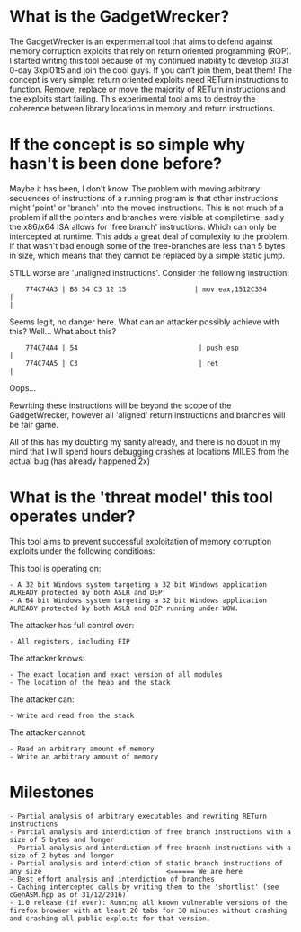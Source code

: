 What is the GadgetWrecker?
==========================

The GadgetWrecker is an experimental tool that aims to defend against memory corruption exploits that rely on return oriented programming (ROP).
I started writing this tool because of my continued inability to develop 3l33t 0-day 3xpl01t5 and join the cool guys. 
If you can't join them, beat them!
The concept is very simple: return oriented exploits need RETurn instructions to function. Remove, replace or move the majority of RETurn instructions and the exploits start failing.
This experimental tool aims to destroy the coherence between library locations in memory and return instructions.

If the concept is so simple why hasn't is been done before?
===============================================

Maybe it has been, I don't know. The problem with moving arbitrary sequences of instructions of a running program is that other instructions might 'point' or 'branch' into the moved instructions. 
This is not much of a problem if all the pointers and branches were visible at compiletime, sadly the x86/x64 ISA allows for 'free branch' instructions. Which can only be intercepted at runtime. 
This adds a great deal of complexity to the problem. If that wasn't bad enough some of the free-branches are less than 5 bytes in size, which means that they cannot be replaced by a simple static jump.

STILL worse are 'unaligned instructions'. Consider the following instruction:

		774C74A3 | B8 54 C3 12 15                 | mov eax,1512C354                                                                                                                                                                        |                                                                                                                                                              |

Seems legit, no danger here. What can an attacker possibly achieve with this? Well... 
What about this?

		774C74A4 | 54                              | push esp                                                                                                                                                                                     |
		774C74A5 | C3                              | ret                                                                                                                                                                                     |

Oops...

Rewriting these instructions will be beyond the scope of the GadgetWrecker, however all 'aligned' return instructions and branches will be fair game.

All of this has my doubting my sanity already, and there is no doubt in my mind that I will spend hours debugging crashes at locations MILES from the actual bug (has already happened 2x)



What is the 'threat model' this tool operates under?
===========================================

This tool aims to prevent successful exploitation of memory corruption exploits under the following conditions:

This tool is operating on:

	- A 32 bit Windows system targeting a 32 bit Windows application ALREADY protected by both ASLR and DEP
	- A 64 bit Windows system targeting a 32 bit Windows application ALREADY protected by both ASLR and DEP running under WOW.
    
The attacker has full control over: 

    - All registers, including EIP

The attacker knows:

    - The exact location and exact version of all modules
    - The location of the heap and the stack

The attacker can:

    - Write and read from the stack

The attacker cannot:

    - Read an arbitrary amount of memory
    - Write an arbitrary amount of memory

   Milestones
===========================================

    - Partial analysis of arbitrary executables and rewriting RETurn instructions 
    - Partial analysis and interdiction of free branch instructions with a size of 5 bytes and longer
    - Partial analysis and interdiction of free bracnh instructions with a size of 2 bytes and longer
    - Partial analysis and interdiction of static branch instructions of any size                               <====== We are here
    - Best effort analysis and interdiction of branches
    - Caching intercepted calls by writing them to the 'shortlist' (see cGenASM.hpp as of 31/12/2016)
    - 1.0 release (if ever): Running all known vulnerable versions of the firefox browser with at least 20 tabs for 30 minutes without crashing and crashing all public exploits for that version.

